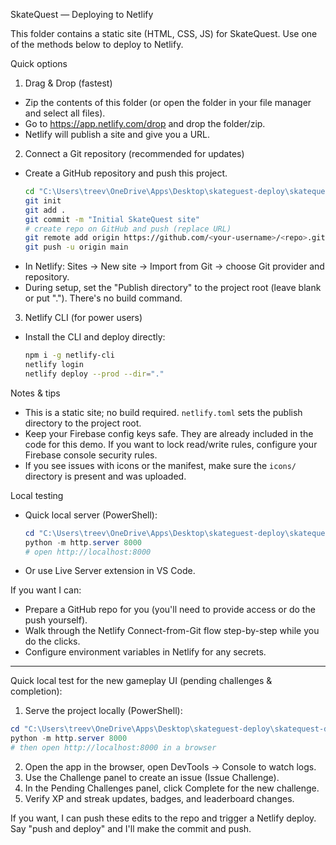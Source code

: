 SkateQuest — Deploying to Netlify

This folder contains a static site (HTML, CSS, JS) for SkateQuest.
Use one of the methods below to deploy to Netlify.

Quick options

1) Drag & Drop (fastest)
- Zip the contents of this folder (or open the folder in your file manager and select all files).
- Go to https://app.netlify.com/drop and drop the folder/zip.
- Netlify will publish a site and give you a URL.

2) Connect a Git repository (recommended for updates)
- Create a GitHub repository and push this project.
  ```bash
  cd "C:\Users\treev\OneDrive\Apps\Desktop\skateguest-deploy\skatequest-deploy 1"
  git init
  git add .
  git commit -m "Initial SkateQuest site"
  # create repo on GitHub and push (replace URL)
  git remote add origin https://github.com/<your-username>/<repo>.git
  git push -u origin main
  ```
- In Netlify: Sites → New site → Import from Git → choose Git provider and repository.
- During setup, set the "Publish directory" to the project root (leave blank or put "."). There's no build command.

3) Netlify CLI (for power users)
- Install the CLI and deploy directly:
  ```bash
  npm i -g netlify-cli
  netlify login
  netlify deploy --prod --dir="."
  ```

Notes & tips
- This is a static site; no build required. `netlify.toml` sets the publish directory to the project root.
- Keep your Firebase config keys safe. They are already included in the code for this demo. If you want to lock read/write rules, configure your Firebase console security rules.
- If you see issues with icons or the manifest, make sure the `icons/` directory is present and was uploaded.

Local testing
- Quick local server (PowerShell):
  ```powershell
  cd "C:\Users\treev\OneDrive\Apps\Desktop\skateguest-deploy\skatequest-deploy 1"
  python -m http.server 8000
  # open http://localhost:8000
  ```
- Or use Live Server extension in VS Code.

If you want I can:
- Prepare a GitHub repo for you (you'll need to provide access or do the push yourself).
- Walk through the Netlify Connect-from-Git flow step-by-step while you do the clicks.
- Configure environment variables in Netlify for any secrets.

---

Quick local test for the new gameplay UI (pending challenges & completion):

1) Serve the project locally (PowerShell):

```powershell
cd "C:\Users\treev\OneDrive\Apps\Desktop\skateguest-deploy\skatequest-deploy 1"
python -m http.server 8000
# then open http://localhost:8000 in a browser
```

2) Open the app in the browser, open DevTools -> Console to watch logs.
3) Use the Challenge panel to create an issue (Issue Challenge).
4) In the Pending Challenges panel, click Complete for the new challenge.
5) Verify XP and streak updates, badges, and leaderboard changes.

If you want, I can push these edits to the repo and trigger a Netlify deploy. Say "push and deploy" and I'll make the commit and push.
